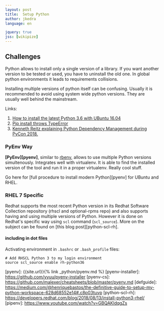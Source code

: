 ```yaml
---
layout: post
title:  Setup Python
author: jkedra
language: en

jquery: true
jss: [wikipize]
---
```


## Challenges

Python allows to install only a single version of a library.
If you want another version to be tested or used, you have
to uninstall the old one. In global python environments it leads to
requirements collisions. 

Installing multiple versions of python itself can be confusing.
Usually it is recommended to avoid using system wide python versions.
They are usually well behind the mainstream. 

Links:

1. [How to install the latest Python 3.6 with UBuntu 16.04](http://askubuntu.com/questions/865554/how-do-i-install-python-3-6-using-apt-get#answer-865644)
2. [Pip install throws TypeError](https://stackoverflow.com/questions/37495375/python-pip-install-throws-typeerror-unsupported-operand-types-for-retry)
3. [Kenneth Reitz explaining Python Dependency Management during PyCon 2018.](https://www.youtube.com/watch?v=GBQAKldqgZs)


### PyEnv Way

**[PyEnv][pyenv]**, similar to [rbenv][rbenv], allows to use multiple Python
versions simultenously. Integrates well with virtualenv. It is able to find
the installed version of the tool and run it in a proper virtualenv.
Really cool stuff.

Go here for [full procedure to install modern Python][pyenv] for UBuntu and RHEL.

### RHEL 7 Specific

Redhat supports the most recent Python version in its
Redhat Software Collection repository (rhscl and optional-rpms repo)
and also supports having and using multiple versions of Python.
However it is done on Redhat's specific way using `scl` command (`scl_source`).
More on the subject can be found on
[this blog post][python-scl-rh].


#### including in dot files

Activating environment in `.bashrc` or `.bash_profile` files:

    # Add RHSCL Python 3 to my login environment
    source scl_source enable rh-python36

[rbenv]: http://rbenv.org/
[pyenv]: {{site.url}}{% link _python/pyenv.md %}
[pyenv-installer]: https://github.com/yyuu/pyenv-installer
[pyenv-cs]: https://github.com/malexer/cheatsheets/blob/master/pyenv.md
[defguide]: https://medium.com/@henriquebastos/the-definitive-guide-to-setup-my-python-workspace-628d68552e14#.c8p03tuvp
[python-scl-rh]: https://developers.redhat.com/blog/2018/08/13/install-python3-rhel/
[pipenv]: https://www.youtube.com/watch?v=GBQAKldqgZs
